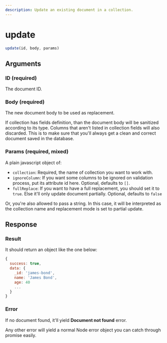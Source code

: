 ```yaml
---
description: Update an existing document in a collection.
---
```


# update

```javascript
update(id, body, params)
```

## Arguments

### ID \(required\)

The document ID.

### Body \(required\)

The new document body to be used as replacement.

If collection has fields definition, than the document body will be sanitized according to its type. Columns that aren't listed in collection fields will also discarded. This is to make sure that you'll always get a clean and correct document saved in the database.

### Params \(required, mixed\)

A plain javascript object of:

* `collection`: Required, the name of collection you want to work with.
* `ignoreColumn`: If you want some columns to be ignored on validation process, put its attribute id here. Optional, defaults to `[]`.
* `fullReplace`: If you want to have a full replacement, you should set it to `true`. Else it'll only update document partially. Optional, defaults to `false`

Or, you're also allowed to pass a string. In this case, it will be interpreted as the collection name and replacement mode is set to partial update.

## Response

### Result

It should return an object like the one below:

```javascript
{
  success: true,
  data: {
    _id: 'james-bond',
    name: 'James Bond',
    age: 40
    ...
  }
}
```

### Error

If no document found, it'll yield **Document not found** error.

Any other error will yield a normal Node error object you can catch through promise easily.

